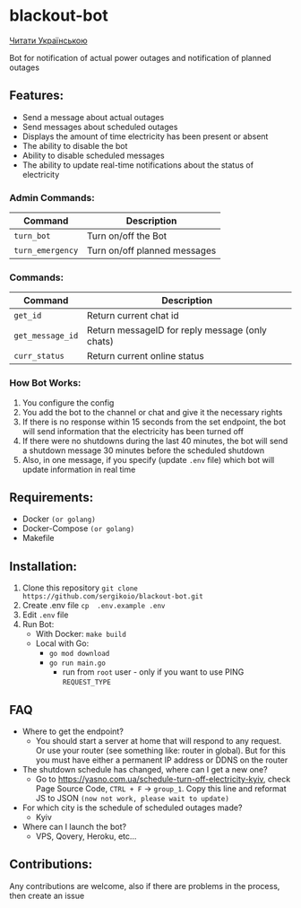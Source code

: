 # blackout-bot
[Читати Українською](README.uk.md)

Bot for notification of actual power outages and notification of planned outages

## Features:
- Send a message about actual outages
- Send messages about scheduled outages
- Displays the amount of time electricity has been present or absent
- The ability to disable the bot
- Ability to disable scheduled messages
- The ability to update real-time notifications about the status of electricity

### Admin Commands:
| Command          | Description                  |
|------------------|------------------------------|
| `turn_bot`       | Turn on/off the Bot          |
| `turn_emergency` | Turn on/off planned messages |

### Commands:
| Command          | Description                                     |
|------------------|-------------------------------------------------|
| `get_id`         | Return current chat id                          |
| `get_message_id` | Return messageID for reply message (only chats) |
| `curr_status`    | Return current online status                    |

### How Bot Works:
1. You configure the config
2. You add the bot to the channel or chat and give it the necessary rights
3. If there is no response within 15 seconds from the set endpoint, the bot will send information that the electricity has been turned off
4. If there were no shutdowns during the last 40 minutes, the bot will send a shutdown message 30 minutes before the scheduled shutdown
5. Also, in one message, if you specify (update `.env` file) which bot will update information in real time

## Requirements:
- Docker `(or golang)`
- Docker-Compose `(or golang)`
- Makefile

## Installation:
1. Clone this repository `git clone https://github.com/sergikoio/blackout-bot.git`
2. Create .env file `cp  .env.example .env`
3. Edit `.env` file
4. Run Bot:
    - With Docker: `make build`
    - Local with Go:
        - `go mod download`
        - `go run main.go`
          - run from `root` user - only if you want to use PING `REQUEST_TYPE`

## FAQ
- Where to get the endpoint?
  - You should start a server at home that will respond to any request. Or use your router (see something like: router in global). But for this you must have either a permanent IP address or DDNS on the router
- The shutdown schedule has changed, where can I get a new one?
   - Go to https://yasno.com.ua/schedule-turn-off-electricity-kyiv, check Page Source Code, `CTRL + F` -> `group_1`. Copy this line and reformat JS to JSON `(now not work, please wait to update)`
- For which city is the schedule of scheduled outages made?
   - Kyiv
- Where can I launch the bot?
   - VPS, Qovery, Heroku, etc...

## Contributions:
Any contributions are welcome, also if there are problems in the process, then create an issue